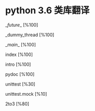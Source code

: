 python 3.6 类库翻译
===============

\__future__ [%100]

\_dummy_thread [%100]

\__main__ [%100]

index [%100]

intro [%100]

pydoc [%100]

unittest [%30]

unittest.mock [%10]

2to3 [%80]

